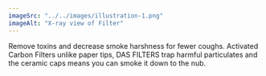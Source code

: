 ```yaml
---
imageSrc: "../../images/illustration-1.png"
imageAlt: "X-ray view of Filter"
---
```


Remove toxins and decrease smoke harshness for fewer coughs. Activated Carbon Filters unlike paper tips, DAS FILTERS trap harmful particulates and the ceramic caps means you can smoke it down to the nub.

<a href="https://uploads-ssl.webflow.com/6463d94c31905c687cd16876/64efad7740538a4185ec5ff5_Illustration1.png" target="_blank" rel="nofollow noopener noreferrer" aria-label="External Link">
